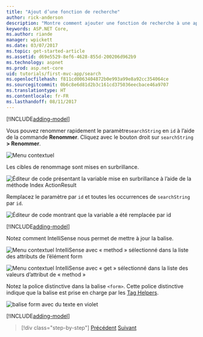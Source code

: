 ```yaml
---
title: "Ajout d’une fonction de recherche"
author: rick-anderson
description: "Montre comment ajouter une fonction de recherche à une application ASP.NET MVC simple"
keywords: ASP.NET Core,
ms.author: riande
manager: wpickett
ms.date: 03/07/2017
ms.topic: get-started-article
ms.assetid: d69e5529-8ef6-4628-855d-200206d962b9
ms.technology: aspnet
ms.prod: asp.net-core
uid: tutorials/first-mvc-app/search
ms.openlocfilehash: f811cd0063404872b0e993a99e8a92cc354064ce
ms.sourcegitcommit: 0b6c8e6d81d2b3c161cd375036eecbace46a9707
ms.translationtype: HT
ms.contentlocale: fr-FR
ms.lasthandoff: 08/11/2017
---
```

[!INCLUDE[adding-model](../../includes/mvc-intro/search1.md)]

Vous pouvez renommer rapidement le paramètre`searchString` en `id` à l’aide de la commande **Renommer**. Cliquez avec le bouton droit sur `searchString` **> Renommer**.

![Menu contextuel](search/_static/rename.png)

Les cibles de renommage sont mises en surbrillance.

![Éditeur de code présentant la variable mise en surbrillance à l’aide de la méthode Index ActionResult](search/_static/rename2.png)

Remplacez le paramètre par `id` et toutes les occurrences de `searchString` par `id`.

![Éditeur de code montrant que la variable a été remplacée par id](search/_static/rename3.png)

[!INCLUDE[adding-model](../../includes/mvc-intro/search2.md)]

Notez comment IntelliSense nous permet de mettre à jour la balise.

![Menu contextuel IntelliSense avec « method » sélectionné dans la liste des attributs de l’élément form](search/_static/int_m.png)

![Menu contextuel IntelliSense avec « get » sélectionné dans la liste des valeurs d’attribut de « method »](search/_static/int_get.png)

Notez la police distinctive dans la balise `<form>`. Cette police distinctive indique que la balise est prise en charge par les [Tag Helpers](../../mvc/views/tag-helpers/intro.md).

![balise form avec du texte en violet](search/_static/th_font.png)

[!INCLUDE[adding-model](../../includes/mvc-intro/search3.md)]

>[!div class="step-by-step"]
[Précédent](controller-methods-views.md)
[Suivant](new-field.md)  
